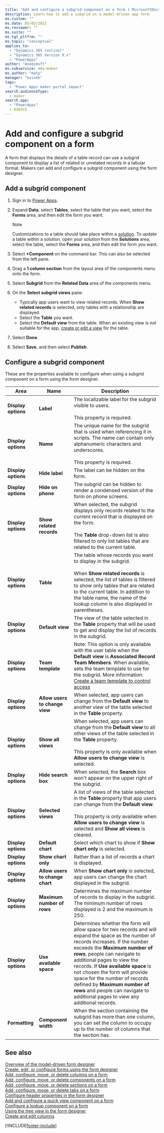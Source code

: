 ```yaml
---
title: "Add and configure a subgrid component on a form | MicrosoftDocs"
description: Learn how to add a subgrid on a model-driven app form
ms.custom: ""
ms.date: 05/03/2022
ms.reviewer: ""
ms.suite: ""
ms.tgt_pltfrm: ""
ms.topic: "conceptual"
applies_to: 
  - "Dynamics 365 (online)"
  - "Dynamics 365 Version 9.x"
  - "PowerApps"
author: "Aneesmsft"
ms.subservice: mda-maker
ms.author: "matp"
manager: "kvivek"
tags: 
  - "Power Apps maker portal impact"
search.audienceType: 
  - maker
search.app: 
  - "PowerApps"
  - D365CE
---
```

# Add and configure a subgrid component on a form

A form that displays the details of a table record can use a subgrid component to display a list of related or unrelated records in a tabular format. Makers can add and configure a subgrid component using the form designer.

## Add a subgrid component

1. Sign in to [Power Apps](https://make.powerapps.com/?utm_source=padocs&utm_medium=linkinadoc&utm_campaign=referralsfromdoc).  
2. Expand **Data**, select **Tables**, select the table that you want, select the **Forms** area, and then edit the form you want.
   
   > [!note]
   > Customizations to a table should take place within a [solution](../model-driven-apps/model-driven-app-glossary.md#solution). To update a table within a solution, open your solution from the **Solutions** area, select the table, select the **Forms** area, and then edit the form you want.

3. Select **+Component** on the command bar. This can also be selected from the left pane.
4. Drag a **1 column section** from the layout area of the components menu onto the form.
5. Select **Subgrid** from the **Related Data** area of the components menu.

6. On the **Select subgrid views** pane:
   - Typically app users want to view related records. When **Show related records** is selected, only tables with a relationship are displayed.
   - Select the **Table** you want.
   - Select the **Default view** from the table. When an existing view is not suitable for the app, [create or edit a view](create-edit-views.md) for the table.
7. Select **Done**.
8. Select **Save**, and then select **Publish**.

## Configure a subgrid component

These are the properties available to configure when using a subgrid component on a form using the form designer.

|Area   |Name  |Description  |
|---------|---------|---------|
| **Display options** | **Label** | The localizable label for the subgrid visible to users. <br /><br />This property is required.|
| **Display options** |  **Name** |  The unique name for the subgrid that is used when referencing it in scripts. The name can contain only alphanumeric characters and underscores. <br /><br />This property is required. |
| **Display options**   | **Hide label**  | The label can be hidden on the form.  |
| **Display options** | **Hide on phone** |  The subgrid can be hidden to render a condensed version of the form on phone screens. |
| **Display options** | **Show related records** |  When selected, the subgrid displays only records related to the current record that is displayed on the form. <br /><br />The **Table** drop-down list is also filtered to only list tables that are related to the current table. |
| **Display options** | **Table** |  The table whose records you want to display in the subgrid. <br /><br />When **Show related records** is selected, the list of tables is filtered to show only tables that are related to the current table. In addition to the table name, the name of the lookup column is also displayed in parentheses. |
| **Display options** | **Default view** |  The view of the table selected in the **Table** property that will be used to get and display the list of records in the subgrid. |
| **Display options**  | **Team template**  | Note: This option is only available with the user table when the **Default view** is **Associated Record Team Members**. When available, sets the team template to use for the subgrid. More information: [Create a team template to control access](/power-platform/admin/create-team-template-add-entity-form) |
| **Display options** | **Allow users to change view** |  When selected, app users can change from the **Default view** to another view of the table selected in the **Table** property. |
| **Display options** | **Show all views** |  When selected, app users can change from the **Default view** to all other views of the table selected in the **Table** property. <br /><br />This property is only available when **Allow users to change view** is selected. |
|**Display options**   | **Hide search box**  | When selected, the **Search** box won't appear on the upper right of the subgrid.  |
| **Display options** | **Selected views** |  A list of views of the table selected in the **Table** property that app users can change from the **Default view**. <br /><br />This property is only available when **Allow users to change view** is selected and **Show all views** is cleared. |
| **Display options**  | **Default chart**  | Select which chart to show if **Show chart only** is selected.  |
|**Display options**   | **Show chart only**  | Rather than a list of records a chart is displayed.  |
|**Display options**  | **Allow users to change chart**  | When **Show chart only** is selected, app users can change the chart displayed in the subgrid.  |
| **Display options**  | **Maximum number of rows**  | Determines the maximum number of records to display in the subgrid. The minimum number of rows displayed is 2 and the maximum is 250.  |
|**Display options**   | **Use available space**  | Determines whether the form will allow space for two records and will expand the space as the number of records increases. If the number exceeds the **Maximum number of rows**, people can navigate to additional pages to view the records. If **Use available space** is not chosen the form will provide space for the number of records defined by **Maximum number of rows** and people can navigate to additional pages to view any additional records.  |
|**Formatting**   | **Component width**  | When the section containing the subgrid has more than one column, you can set the column to occupy up to the number of columns that the section has.  |

## See also

[Overview of the model-driven form designer](form-designer-overview.md)  
[Create, edit, or configure forms using the form designer](create-and-edit-forms.md)  
[Add, configure, move, or delete columns on a form](add-move-or-delete-fields-on-form.md)  
[Add, configure, move, or delete components on a form](add-move-configure-or-delete-components-on-form.md)  
[Add, configure, move, or delete sections on a form](add-move-or-delete-sections-on-form.md)  
[Add, configure, move, or delete tabs on a form](add-move-or-delete-tabs-on-form.md)  
[Configure header properties in the form designer](form-designer-header-properties.md)  
[Add and configure a quick view component on a form](form-designer-add-configure-quickview.md)  
[Configure a lookup component on a form](form-designer-add-configure-lookup.md)  
[Using the tree view in the form designer](using-tree-view-on-form.md)  
[Create and edit columns](../data-platform/create-edit-field-portal.md)  


[!INCLUDE[footer-include](../../includes/footer-banner.md)]